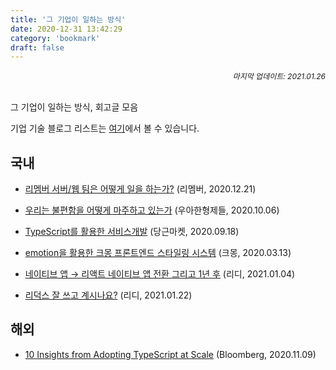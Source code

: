 ```yaml
---
title: '그 기업이 일하는 방식'
date: 2020-12-31 13:42:29
category: 'bookmark'
draft: false
---
```


<div style="font-size: 12px; font-style: italic; text-align: right;">
마지막 업데이트: 2021.01.26
</div>

<br />

그 기업이 일하는 방식, 회고글 모음

기업 기술 블로그 리스트는 <a href="https://howdy-mj.me/bookmark/develop/#%EA%B8%B0%EC%97%85" target="_blank">여기</a>에서 볼 수 있습니다.

## 국내

- [리멤버 서버/웹 팀은 어떻게 일을 하는가?](https://blog.dramancompany.com/2020/12/%eb%a6%ac%eb%a9%a4%eb%b2%84-%ec%84%9c%eb%b2%84-%ec%9b%b9-%ed%8c%80%ec%9d%80-%ec%96%b4%eb%96%bb%ea%b2%8c-%ec%9d%bc%ec%9d%84-%ed%95%98%eb%8a%94%ea%b0%80/) (리멤버, 2020.12.21)

- [우리는 불편함을 어떻게 마주하고 있는가](https://woowabros.github.io/experience/2020/10/06/thiiing-system-improvement.html) (우아한형제들, 2020.10.06)

- [TypeScript를 활용한 서비스개발](https://medium.com/daangn/typescript%EB%A5%BC-%ED%99%9C%EC%9A%A9%ED%95%9C-%EC%84%9C%EB%B9%84%EC%8A%A4%EA%B0%9C%EB%B0%9C-73877a741dbc) (당근마켓, 2020.09.18)

- [emotion을 활용한 크몽 프론트엔드 스타일링 시스템](https://brunch.co.kr/@kmongdev/17) (크몽, 2020.03.13)

- [네이티브 앱 → 리액트 네이티브 앱 전환 그리고 1년 후](https://ridicorp.com/story/react-native-1year-review/) (리디, 2021.01.04)

- [리덕스 잘 쓰고 계시나요?](https://ridicorp.com/story/how-to-use-redux-in-ridi) (리디, 2021.01.22)

## 해외

- [10 Insights from Adopting TypeScript at Scale](https://www.techatbloomberg.com/blog/10-insights-adopting-typescript-at-scale/) (Bloomberg, 2020.11.09)
